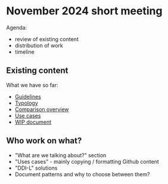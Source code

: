 # November 2024 short meeting

Agenda:
- review of existing content
- distribution of work
- timeline

## Existing content

What we have so far:
- [Guidelines](../deliverables/guidelines.md)
- [Typology](../deliverables/typology.md)
- [Comparison overview](https://github.com/Making-Sense-Info/Varese/blob/main/workshops/comparison-overview.md)
- [Use cases](../uses-cases/README.md)
- [WIP document](https://docs.google.com/document/d/1_pg73TyHgv1Z7QsPEmd2PLYaYCBaXvvFl487Dh3Ygp8/edit?tab=t.0)

## Who work on what?

- "What are we talking about?" section
- "Uses cases" - mainly copying / formatting Github content
- "DDI-L" solutions 
- Document patterns and why to choose between them?
